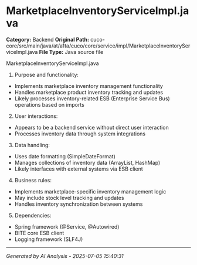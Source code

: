 # MarketplaceInventoryServiceImpl.java

**Category:** Backend
**Original Path:** cuco-core/src/main/java/at/a1ta/cuco/core/service/impl/MarketplaceInventoryServiceImpl.java
**File Type:** Java source file

MarketplaceInventoryServiceImpl.java
1. Purpose and functionality:
- Implements marketplace inventory management functionality
- Handles marketplace product inventory tracking and updates
- Likely processes inventory-related ESB (Enterprise Service Bus) operations based on imports

2. User interactions:
- Appears to be a backend service without direct user interaction
- Processes inventory data through system integrations

3. Data handling:
- Uses date formatting (SimpleDateFormat)
- Manages collections of inventory data (ArrayList, HashMap)
- Likely interfaces with external systems via ESB client

4. Business rules:
- Implements marketplace-specific inventory management logic
- May include stock level tracking and updates
- Handles inventory synchronization between systems

5. Dependencies:
- Spring framework (@Service, @Autowired)
- BITE core ESB client
- Logging framework (SLF4J)

---
*Generated by AI Analysis - 2025-07-05 15:40:31*
